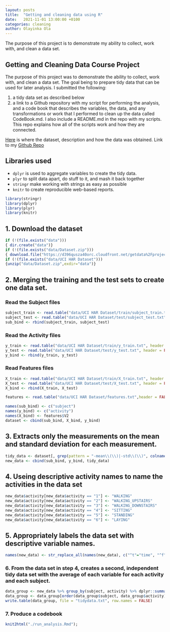 ```yaml
---
layout: posts
title:  "Getting and cleaning data using R"
date:   2021-11-01 13:00:00 +0100
categories: cleaning
author: Olayinka Ola
---
```

The purpose of this project is to demonstrate my ability to collect, work with, and clean a data set.

## **Getting and Cleaning Data Course Project**

The purpose of this project was to demonstrate the ability to collect, work with, and clean a data set. The goal being to prepare tidy data that can be used for later analysis. I submitted the following:

1. a tidy data set as described below
2. a link to a Github repository with my script for performing the analysis, and a code book that describes the variables, the data, and any transformations or work that I performed to clean up the data called CodeBook.md. I also include a README.md in the repo with my scripts. This repo explains how all of the scripts work and how they are connected.


[Here][Here] is where the dataset, description and how the data was obtained.
Link to my [Github Repo][Github Repo]

## **Libraries used**

- `dplyr` is used to aggregate variables to create the tidy data.
- `plyr` to split data apart, do stuff to it, and mash it back together
- `stringr` make working with strings as easy as possible
- `knitr` to create reproducible web-based reports.

```r
library(stringr)
library(dplyr)
library(plyr)
library(knitr)
```

## 1. Download the dataset
```r
if (!(file.exists("data")))
{ dir.create("data")}
if (!(file.exists("data/Dataset.zip")))
{ download.file("https://d396qusza40orc.cloudfront.net/getdata%2Fprojectfiles%2FUCI%20HAR%20Dataset.zip",destfile ="data/Dataset.zip", method="curl")}
if (!(file.exists("data/UCI HAR Dataset")))
{unzip("data/Dataset.zip",exdir="data")}
```

## 2. Merging the training and the test sets to create one data set.
### Read the Subject files

```r
subject_train <- read.table("data/UCI HAR Dataset/train/subject_train.txt", header = FALSE, sep = "")
subject_test <- read.table("data/UCI HAR Dataset/test/subject_test.txt", header = FALSE, sep = "")
sub_bind <- rbind(subject_train, subject_test)
```

### Read the Activity files
```r
y_train <- read.table("data/UCI HAR Dataset/train/y_train.txt", header = FALSE, sep = "")
y_test <- read.table("data/UCI HAR Dataset/test/y_test.txt", header = FALSE, sep = "")
y_bind <- rbind(y_train, y_test)
```

### Read Features files
```r
X_train <- read.table("data/UCI HAR Dataset/train/X_train.txt", header = FALSE, sep = "")
X_test <- read.table("data/UCI HAR Dataset/test/X_test.txt", header = FALSE, sep = "")
X_bind <- rbind(X_train, X_test)

features <- read.table("data/UCI HAR Dataset/features.txt",header = FALSE, sep = "")

names(sub_bind) <- c("subject")
names(y_bind) <- c("activity")
names(X_bind) <- features$V2
dataset <- cbind(sub_bind, X_bind, y_bind)
```

## 3. Extracts only the measurements on the mean and standard deviation for each measurement.
```r
tidy_data <- dataset[, grep(pattern = "-mean\\(\\)|-std\\(\\)", colnames(dataset))]
new_data <- cbind(sub_bind, y_bind, tidy_data)
```

## 4. Useing descriptive activity names to name the activities in the data set
```r
new_data$activity[new_data$activity == "1"] <- "WALKING"
new_data$activity[new_data$activity == "2"] <- "WALKING_UPSTAIRS"
new_data$activity[new_data$activity == "3"] <- "WALKING_DOWNSTAIRS"
new_data$activity[new_data$activity == "4"] <- "SITTING"
new_data$activity[new_data$activity == "5"] <- "STANDING"
new_data$activity[new_data$activity == "6"] <- "LAYING"
```

## 5. Appropriately labels the data set with descriptive variable names.
```r
names(new_data) <- str_replace_all(names(new_data), c("^t"="time", "^f"="frequency", "Acc"="Accelerometer", "Gyro"="Gyroscope", "Mag"="Magnitude", "BodyBody"="Body"))
```

### 6. From the data set in step 4, creates a second, independent tidy data set with the average of each variable for each activity and each subject.
```r
data_group <- new_data %>% group_by(subject, activity) %>% dplyr::summarise(across(everything(), list(mean)))
data_group <- data_group[order(data_group$subject, data_group$activity),]
write.table(data_group, file = "tidydata.txt", row.names = FALSE)
```

### 7. Produce a codebook
```r
knit2html("./run_analysis.Rmd");
```

[Here]: http://archive.ics.uci.edu/ml/datasets/Human+Activity+Recognition+Using+Smartphones
[Github Repo]: https://github.com/hightowerr/datasciencecoursera/tree/master/Getting%20and%20cleaning%20Data
